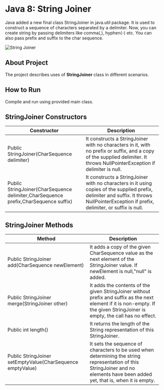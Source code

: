# Java 8: String Joiner
Java added a new final class StringJoiner in java.util package. It is used to construct a sequence of characters separated by a delimiter. Now, you can create string by passing delimiters like comma(,), hyphen(-) etc. You can also pass prefix and suffix to the char sequence.    

![String Joiner](https://github.com/amanver16/ebooks_cheatsheets/blob/master/Images/String%20Joiner%20Java%208.jpg)   

## About Project
The project describes uses of **StringJoiner** class in different scenarios.  

## How to Run 
Compile and run using provided main class.  

## StringJoiner Constructors
| **Constructor** | **Description** |
| ------------- | --------------- |
| Public StringJoiner(CharSequence delimiter) | It constructs a StringJoiner with no characters in it, with no prefix or suffix, and a copy of the supplied delimiter. It throws NullPointerException if delimiter is null. |
| Public StringJoiner(CharSequence delimiter,CharSequence prefix,CharSequence suffix) | It constructs a StringJoiner with no characters in it using copies of the supplied prefix, delimiter and suffix. It throws NullPointerException if prefix, delimiter, or suffix is null. |

## StringJoiner Methods
| **Method** | **Description** |
| ------------- | --------------- |
| Public StringJoiner add(CharSequence newElement) | It adds a copy of the given CharSequence value as the next element of the StringJoiner value. If newElement is null,"null" is added. |
| Public StringJoiner merge(StringJoiner other) | It adds the contents of the given StringJoiner without prefix and suffix as the next element if it is non-empty. If the given StringJoiner is empty, the call has no effect. |
| Public int length() | It returns the length of the String representation of this StringJoiner. |
| Public StringJoiner setEmptyValue(CharSequence emptyValue) | It sets the sequence of characters to be used when determining the string representation of this StringJoiner and no elements have been added yet, that is, when it is empty. |